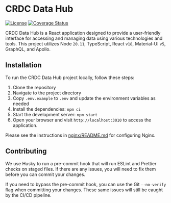 # CRDC Data Hub

[![License](https://img.shields.io/badge/License-MIT-blue.svg)](https://opensource.org/licenses/MIT)
[![Coverage Status](https://coveralls.io/repos/github/CBIIT/crdc-datahub-ui/badge.svg?branch=main)](https://coveralls.io/github/CBIIT/crdc-datahub-ui?branch=main)

CRDC Data Hub is a React application designed to provide a user-friendly interface for accessing and managing data using various technologies and tools. This project utilizes Node `20.11`, TypeScript, React `v18`, Material-UI `v5`, GraphQL, and Apollo.

## Installation

To run the CRDC Data Hub project locally, follow these steps:

1. Clone the repository
2. Navigate to the project directory
3. Copy `.env.example` to `.env` and update the environment variables as needed
4. Install the dependencies: `npm ci`
5. Start the development server: `npm start`
6. Open your browser and visit `http://localhost:3010` to access the application.

Please see the instructions in [nginx/README.md](./nginx/README.md) for configuring Nginx.

## Contributing

We use Husky to run a pre-commit hook that will run ESLint and Prettier checks on staged files. If there are any issues, you will need to fix them before you can commit your changes.

If you need to bypass the pre-commit hook, you can use the Git `--no-verify` flag when committing your changes.
These same issues will still be caught by the CI/CD pipeline.
